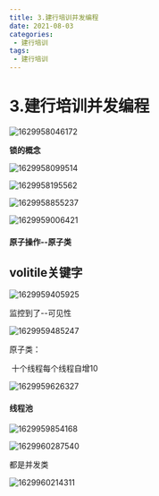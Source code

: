 ```yaml
---
title: 3.建行培训并发编程
date: 2021-08-03 
categories:
 - 建行培训
tags:
 - 建行培训
---
```


# 3.建行培训并发编程

![1629958046172](../../../.vuepress/public/images/1629958046172.png)

**锁的概念**

![1629958099514](../../../.vuepress/public/images/1629958099514.png)



![1629958195562](../../../.vuepress/public/images/1629958195562.png)





![1629958855237](../../../.vuepress/public/images/1629958855237.png)

![1629959006421](../../../.vuepress/public/images/1629959006421.png)





#### 原子操作--原子类



volitile关键字
---


![1629959405925](../../../.vuepress/public/images/1629959405925.png)



监控到了--可见性

![1629959485247](../../../.vuepress/public/images/1629959485247.png)



原子类：

​	十个线程每个线程自增10

![1629959626327](../../../.vuepress/public/images/1629959626327.png)







#### 线程池

![1629959854168](../../../.vuepress/public/images/1629959854168.png)

![1629960287540](../../../.vuepress/public/images/1629960287540.png)















都是并发类

![1629960214311](../../../.vuepress/public/images/1629960214311.png)























































































































